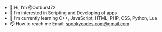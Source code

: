 - 👋 Hi, I’m @Outburst72
- 👀 I’m interested in Scripting and Developing of apps
- 🌱 I’m currently learning C++, JavaScript, HTML, PHP, CSS, Python, Lua
- 📫 How to reach me Email: spookycodes.com@gmail.com

<!---
Outburst72/Outburst72 is a ✨ special ✨ repository because its `README.md` (this file) appears on your GitHub profile.
You can click the Preview link to take a look at your changes.
--->
